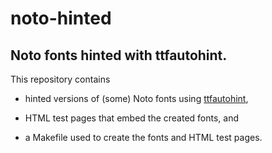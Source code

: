 # noto-hinted

## Noto fonts hinted with ttfautohint.

This repository contains

  * hinted versions of (some) Noto fonts using
    [ttfautohint](http://www.freetype.org/ttfautohint),

  * HTML test pages that embed the created fonts, and

  * a Makefile used to create the fonts and HTML test pages.
